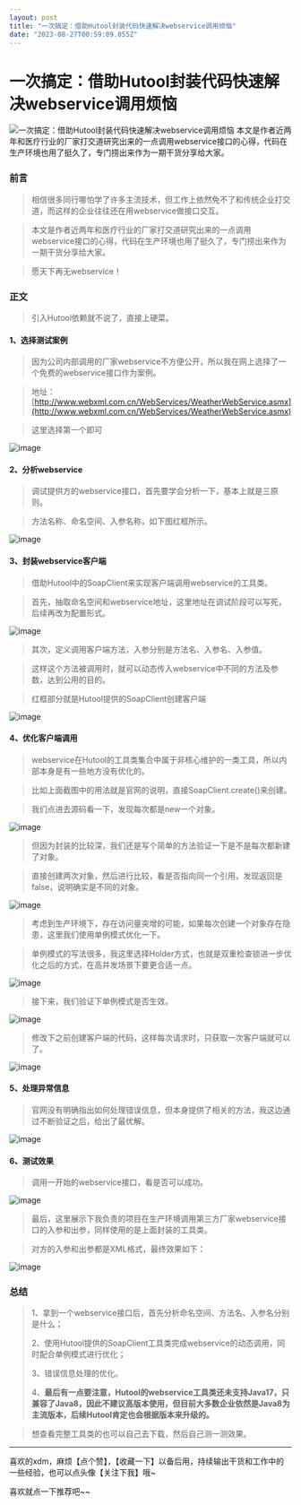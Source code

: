 ```yaml
---
layout: post
title: "一次搞定：借助Hutool封装代码快速解决webservice调用烦恼"
date: "2023-08-27T00:59:09.055Z"
---
```

一次搞定：借助Hutool封装代码快速解决webservice调用烦恼
===================================

![一次搞定：借助Hutool封装代码快速解决webservice调用烦恼](https://img2023.cnblogs.com/blog/1755845/202308/1755845-20230826141733719-1197434178.png) 本文是作者近两年和医疗行业的厂家打交道研究出来的一点调用webservice接口的心得，代码在生产环境也用了挺久了，专门捞出来作为一期干货分享给大家。

### 前言

> 相信很多同行哪怕学了许多主流技术，但工作上依然免不了和传统企业打交道，而这样的企业往往还在用webservice做接口交互。

> 本文是作者近两年和医疗行业的厂家打交道研究出来的一点调用webservice接口的心得，代码在生产环境也用了挺久了，专门捞出来作为一期干货分享给大家。

> 愿天下再无webservice！

### 正文

> 引入Hutool依赖就不说了，直接上硬菜。

#### 1、选择测试案例

> 因为公司内部调用的厂家webservice不方便公开，所以我在网上选择了一个免费的webservice接口作为案例。

> 地址：[http://www.webxml.com.cn/WebServices/WeatherWebService.asmx](http://www.webxml.com.cn/WebServices/WeatherWebService.asmx)

> 这里选择第一个即可

![image](https://img2023.cnblogs.com/blog/1755845/202308/1755845-20230826141423684-1277705694.png)

#### 2、分析webservice

> 调试提供方的webservice接口，首先要学会分析一下，基本上就是三原则。

> 方法名称、命名空间、入参名称，如下图红框所示。

![image](https://img2023.cnblogs.com/blog/1755845/202308/1755845-20230826141432483-2104189394.png)

#### 3、封装webservice客户端

> 借助Hutool中的SoapClient来实现客户端调用webservice的工具类。

> 首先，抽取命名空间和webservice地址，这里地址在调试阶段可以写死，后续再改为配置形式。

![image](https://img2023.cnblogs.com/blog/1755845/202308/1755845-20230826141439576-817655674.png)

> 其次，定义调用客户端方法，入参分别是方法名、入参名、入参值。

> 这样这个方法被调用时，就可以动态传入webservice中不同的方法及参数，达到公用的目的。

> 红框部分就是Hutool提供的SoapClient创建客户端

![image](https://img2023.cnblogs.com/blog/1755845/202308/1755845-20230826141448286-2127544578.png)

#### 4、优化客户端调用

> webservice在Hutool的工具类集合中属于非核心维护的一类工具，所以内部本身是有一些地方没有优化的。

> 比如上面截图中的用法就是官网的说明，直接SoapClient.create()来创建。

> 我们点进去源码看一下，发现每次都是new一个对象。

![image](https://img2023.cnblogs.com/blog/1755845/202308/1755845-20230826141455302-1799545840.png)

> 但因为封装的比较深，我们还是写个简单的方法验证一下是不是每次都新建了对象。

> 直接创建两次对象，然后进行比较，看是否指向同一个引用，发现返回是false，说明确实是不同的对象。

![image](https://img2023.cnblogs.com/blog/1755845/202308/1755845-20230826141504386-2089262343.png)

> 考虑到生产环境下，存在访问量突增的可能，如果每次创建一个对象存在隐患，这里我们使用单例模式优化一下。

> 单例模式的写法很多，我这里选择Holder方式，也就是双重检查锁进一步优化之后的方式，在高并发场景下要更合适一点。

![image](https://img2023.cnblogs.com/blog/1755845/202308/1755845-20230826141519272-1715316611.png)

> 接下来，我们验证下单例模式是否生效。

![image](https://img2023.cnblogs.com/blog/1755845/202308/1755845-20230826141525910-1388063209.png)

> 修改下之前创建客户端的代码，这样每次请求时，只获取一次客户端就可以了。

![image](https://img2023.cnblogs.com/blog/1755845/202308/1755845-20230826141532249-489912815.png)

#### 5、处理异常信息

> 官网没有明确指出如何处理错误信息，但本身提供了相关的方法，我这边通过不断验证之后，给出了最优解。

![image](https://img2023.cnblogs.com/blog/1755845/202308/1755845-20230826141538533-187506186.png)

#### 6、测试效果

> 调用一开始的webservice接口，看是否可以成功。

![image](https://img2023.cnblogs.com/blog/1755845/202308/1755845-20230826141544998-641162288.png)

> 最后，这里展示下我负责的项目在生产环境调用第三方厂家webservice接口的入参和出参，同样使用的是上面封装的工具类。

> 对方的入参和出参都是XML格式，最终效果如下：

![image](https://img2023.cnblogs.com/blog/1755845/202308/1755845-20230826141552049-379504533.png)

### 总结

> 1、拿到一个webservice接口后，首先分析命名空间、方法名、入参名分别是什么；
> 
> 2、使用Hutool提供的SoapClient工具类完成webservice的动态调用，同时配合单例模式进行优化；
> 
> 3、错误信息处理的优化。
> 
> 4、**最后有一点要注意，Hutool的webservice工具类还未支持Java17，只兼容了Java8，因此不建议高版本使用，但目前大多数企业依然是Java8为主流版本，后续Hutool肯定也会根据版本来升级的。**

> 想查看完整工具类的也可以自己去下载，然后自己测一测效果。

* * *

喜欢的xdm，麻烦【点个赞】，【收藏一下】以备后用，持续输出干货和工作中的一些经验，也可以点头像【关注下我】哦~

喜欢就点一下推荐吧~~